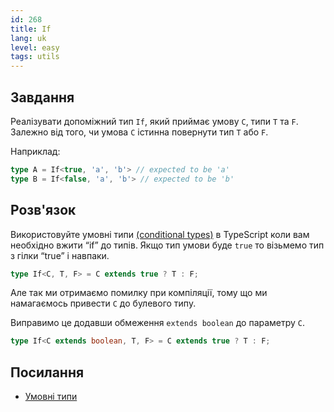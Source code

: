 ```yaml
---
id: 268
title: If
lang: uk
level: easy
tags: utils
---
```


## Завдання

Реалізувати допоміжний тип `If`, який приймає умову `C`, типи `T` та `F`.
Залежно від того, чи умова `C` істинна повернути тип `T` або `F`.

Наприклад:

```ts
type A = If<true, 'a', 'b'> // expected to be 'a'
type B = If<false, 'a', 'b'> // expected to be 'b'
```

## Розв'язок

Використовуйте умовні типи [(conditional types)](https://www.typescriptlang.org/docs/handbook/advanced-types.html#conditional-types) в TypeScript коли вам необхідно вжити “if” до типів.
Якщо тип умови буде `true` то візьмемо тип з гілки “true” і навпаки.

```ts
type If<C, T, F> = C extends true ? T : F;
```

Але так ми отримаємо помилку при компіляції, тому що ми намагаємось привести `C` до булевого типу.

Виправимо це додавши обмеження `extends boolean` до параметру `C`.

```ts
type If<C extends boolean, T, F> = C extends true ? T : F;
```

## Посилання

- [Умовні типи](https://www.typescriptlang.org/docs/handbook/advanced-types.html#conditional-types)
